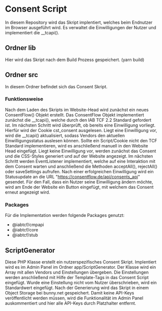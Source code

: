 # Consent Script
In diesem Repository wird das Skript implentiert, welches beim Endnutzer im Browser ausgeführt wird.
Es verwaltet die Einwilligungen der Nutzer und implementiert die __tcapi().

## Ordner lib
Hier wird das Skript nach dem Build Prozess gespeichert. (yarn build)

## Ordner src
In diesem Ordner befindet sich das Consent Skript.

### Funktionsweise
Nach dem Laden des Skripts im Website-Head wird zunächst ein neues ConsentFlow() Objekt erstellt. Das ConsentFlow Objekt implementiert zunächst die __tcapi(), welche durch den IAB TCF 2.2 Standard gefordert ist. Im nächsten Schritt wird überprüft, ob bereits eine Einwilligung vorliegt. Hierfür wird der Cookie cst_consent ausgelesen. Liegt eine Einwilligung vor, wird die __tcapi() aktualisiert, sodass Vendors den aktuellen Einwilligungsstatus auslesen können. Sollte ein Script/Cookie nicht den TCF Standard implementieren, wird es anschließend manuell in den Website Head eingefügt. Liegt keine Einwilligung vor, werden zunächst das Consent und die CSS-Styles generiert und auf der Website angezeigt. Im nächsten Schritt werden EventListener implementiert, welche auf eine Interaktion mit dem Consent warten und anschließend die Methoden acceptAll(), rejectAll() oder saveSettings aufrufen. Nach einer erfolgreichen Einwilligung wird ein Statusupdate an die URL "https://consentflow.de/api/consents_api" gesendet. Für den Fall, dass ein Nutzer seine Einwilligung ändern möchte, wird am Ende der Website ein Button eingefügt, mit welchem das Consent erneut angezeigt wird.
### Packages
Für die Implementation werden folgende Packages genutzt:
- @iabtcf/cmpapi
- @iabtcf/core
- @iabtcf/stub

## ScriptGenerator
Diese PHP Klasse erstellt ein nutzerspezifisches Consent Skript. Implentiert wird es im Admin Panel im Ordner app/ScriptGenerator.
Der Klasse wird ein Array mit allen Vendors und Einstellungen übergeben.
Die Einstellungen werden anschließend mit Hilfe der Template-Tags in das Consent Script eingefügt. Wurde eine Einstellung nicht vom Nutzer überschrieben, wird ein Standardwert eingefügt.
Nach der Generierung wird das Skript in einem Object Storage bei bunny.net gespeichert. Damit keine API-Keys veröffentlicht werden müssen, wird die Funktionalität im Admin Panel auskommentiert und hier alle API-Keys durch Platzhalter entfernt.
